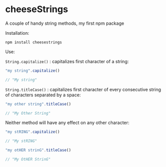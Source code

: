 # cheeseStrings

A couple of handy string methods, my first npm package

Installation:

`npm install cheesestrings`

Use:

`String.capitalize()` : capitalizes first character of a string:

```javascript
"my string".capitalize()

// "My string"
```

`String.titleCase()` : capitalizes first character of every consecutive string
of characters separated by a space:

```javascript
"my other string".titleCase()

// "My Other String"
```

Neither method will have any effect on any other character:

```javascript
"my stRING".capitalize()

// "My stRING"

"my otHER strinG".titleCase()

// "My OtHER StrinG"
```
